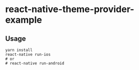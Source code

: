 # react-native-theme-provider-example

## Usage

```shell
yarn install
react-native run-ios
# or
# react-native run-android
```
